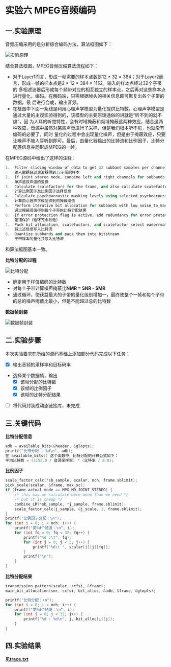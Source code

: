# 实验六 MPEG音频编码
## 一.实验原理

音频压缩采用的是分析综合编码方法，算法框图如下：

![实验原理](https://github.com/cucrui/Data-compression/blob/master/%E5%AE%9E%E9%AA%8C%E5%85%AD_MPEG%E9%9F%B3%E9%A2%91%E7%BC%96%E7%A0%81/img/%E5%AE%9E%E9%AA%8C%E5%8E%9F%E7%90%86.png)

结合算法框图，MPEG音频压缩算法流程如下：

+ 对于Layer1而言，形成一帧需要的样本点数是12 * 32 = 384；对于Layer2而言，形成一帧的样本点是2 * 12 * 384 = 1152。输入的样本点经过32个子带的
多相滤波器后形成每个频带对应的相互独立的样本点，之后再对这些样本点进行量化，编码。在解码端，只需根据帧头的相关信息即可恢复出各个子带的数据，最
后进行合成，输出音频。
+ 在框图中下面一条线是利用心理声学模型为量化提供比特数。心理声学模型是通过大量的主观实验得到的，该模型的主要原理通俗的讲就是“听不到的就不编”，因
为人耳的听觉特性，会有时域掩蔽和频域掩蔽这两种效应，结合这两种效应，音源中虽然对某些声音进行了采样，但是我们根本听不见，也就没有编码的必要了，同时
量化的过程中会出现量化噪声，但是由于掩蔽效应，只要让噪声不被人耳听到即可。最后，由量化器输出的比特流和比例因子，比特分配等信息共同形成MPEG的一帧。

在MPEG源码中给出了这样的注释：
```cpp
1.  Filter sliding window of data to get 32 subband samples per channel.
    输入数据经过滤波器得到32子带的样本
2.  If joint stereo mode, combine left and right channels for subbands above
    单声道双声道的变换
3.  Calculate scalefactors for the frame, and also calculate scalefactor select information.
    计算比例因子及比例因子选择信息
4.  Calculate psychoacoustic masking levels using selected psychoacoustic model.
    计算由心理声学模型得到的掩蔽阈值
5.  Perform iterative bit allocation for subbands with low noise_to_mask using masking levels from step 4.
    通过掩蔽阈值得到每个子带的比特分配结果
6.  If error protection flag is active, add redundancy for error protection.
    差错保护（循环冗余校验）
7.  Pack bit allocation, scalefactors, and scalefactor select eaderrmation onto bitstream.
    将上述信息写入比特流
8.  Quantize subbands and pack them into bitstream
    子带样本的量化并写入比特流
```
和算法框图基本一致。

**比特分配的过程**

![比特分配](https://github.com/cucrui/Data-compression/blob/master/%E5%AE%9E%E9%AA%8C%E5%85%AD_MPEG%E9%9F%B3%E9%A2%91%E7%BC%96%E7%A0%81/img/%E6%AF%94%E7%89%B9%E5%88%86%E9%85%8D.png)

+ 确定用于样值编码的比特数
+ 对每个子带计算噪声掩蔽比**NMR = SNR - SMR**
+ 通过循环，使获益最大的子带的量化级别增加一，最终使整个一帧和每个子带的总的噪声掩蔽比最小，但是不能超过总的比特数

**数据帧封装**

![数据帧封装](https://github.com/cucrui/Data-compression/blob/master/%E5%AE%9E%E9%AA%8C%E5%85%AD_MPEG%E9%9F%B3%E9%A2%91%E7%BC%96%E7%A0%81/img/%E6%95%B0%E6%8D%AE%E5%B8%A7%E5%B0%81%E8%A3%85.png)

## 二.实验步骤

本次实验要求在所给的源码基础上添加部分代码完成以下任务：

- [x] 输出音频的采样率和目标码率
+ 选择某个数据帧，输出
  - [x] 该帧分配的比特数
  - [x] 该帧的比例因子
  - [x] 该帧的比特分配结果
- [ ] 将代码封装成动态链接库，未完成
## 三.关键代码

**比特分配信息**
```cpp
adb = available_bits(&header, &glopts);
printf("比特分配 : %d\n", adb);
在 available_bits() 这个函数中，比特分配的计算公式如下：
平均比特数 = (1152.0 / 音源采样率) * (比特率 / 8.0);
```
**比例因子**
```cpp
scale_factor_calc(*sb_sample, scalar, nch, frame.sblimit);
pick_scale(scalar, &frame, max_sc);
if (frame.actual_mode == MPG_MD_JOINT_STEREO) {
	/* this way we calculate more mono than we need */
	/* but it is cheap */
	combine_LR(*sb_sample, *j_sample, frame.sblimit);
	scale_factor_calc(j_sample, &j_scale, 1, frame.sblimit);
}
printf("比例因子分配：\n");
for (int i = 0; i < nch; i++) {
	printf("第%d个通道：\n", i);
	for (int fq = 0; fq < 32; fq++) {
		printf("%d :\t", fq);
		for (int j = 0; j < 3; j++) {
			printf("%d\t ", scalar[i][j][fq]);
		}
		printf("\n");
	}
}
```
**比特分配结果**
```cpp
transmission_pattern(scalar, scfsi, &frame);
main_bit_allocation(smr, scfsi, bit_alloc, &adb, &frame, &glopts);

printf("比特分配：\n");
for (int i = 0; i < nch; i++) {
	printf("第%d个通道：\n", i);
	for (int j = 0; j < 32; j++) {
		printf("%d : %d\n", j, bit_alloc[i][j]);
	}
}
```
## 四.实验结果

**见[trace.txt](https://github.com/cucrui/Data-compression/blob/master/%E5%AE%9E%E9%AA%8C%E5%85%AD_MPEG%E9%9F%B3%E9%A2%91%E7%BC%96%E7%A0%81/trace.txt)**
